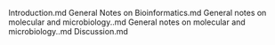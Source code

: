 Introduction.md
General Notes on Bioinformatics.md
General notes on molecular and microbiology..md
General notes on molecular and microbiology..md
Discussion.md